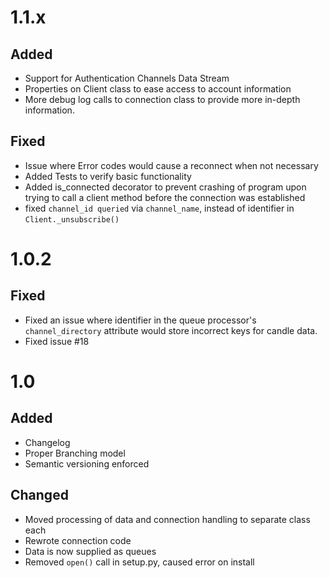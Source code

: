# 1.1.x

## Added
- Support for Authentication Channels Data Stream
- Properties on Client class to ease access to account information
- More debug log calls to connection class to provide more in-depth information.

## Fixed
- Issue where Error codes would cause a reconnect when not necessary
- Added Tests to verify basic functionality
- Added is_connected decorator to prevent crashing of program upon trying
to call a client method before the connection was established
- fixed `channel_id queried` via `channel_name`, instead of identifier in `Client._unsubscribe()`

# 1.0.2

## Fixed
- Fixed an issue where identifier in the queue processor's `channel_directory` attribute would store incorrect keys for candle data. 
- Fixed issue #18

# 1.0

## Added
- Changelog
- Proper Branching model
- Semantic versioning enforced

## Changed
- Moved processing of data and connection handling to separate class each
- Rewrote connection code
- Data is now supplied as queues
- Removed `open()` call in setup.py, caused error on install

